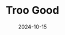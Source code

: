 ---  
layout: startup_page  
title: "Troo Good"  
id: "troogood.com"  
permalink: "/troogoodtroogood.com10152024/"  
website: "https://www.troogood.com/"  
funding_round: ""  
funding_amount: "$9M"  
investors: "Puro Wellness, Oaks Asset Management, V Ocean Investments"  
about: "Troo Good is a millet-based snack brand selling chikkis, protein bars, and Nutri bars. The company focuses on healthy and profitable growth, showing year-on-year revenue increases. It aims to expand its infrastructure, distribution, and product innovation."  
markets: "Food and Beverage"  
hq: "Hyderabad, Telangana, India"  
founded_year: "2018"  
linkedin: "https://in.linkedin.com/company/troo-good"  
twitter: ""  
instagram: ""  
facebook: ""  
crunchbase: ""  
pitchbook: ""  

date_display: "15-Oct-2024"  
date: "2024-10-15"

# SEO Optimization  
meta_title: "Troo Good -  Funding ($9M)"  
meta_description: "Troo Good, Troo Good is a millet-based snack brand selling chikkis, protein bars, and Nutri bars. The company focuses on healthy and profitable growth, showing y..."  
meta_keywords: "Troo Good, Food and Beverage,  funding"  
canonical_url: "https://startup.projectstartups.com/troogoodtroogood.com10152024/"  
---